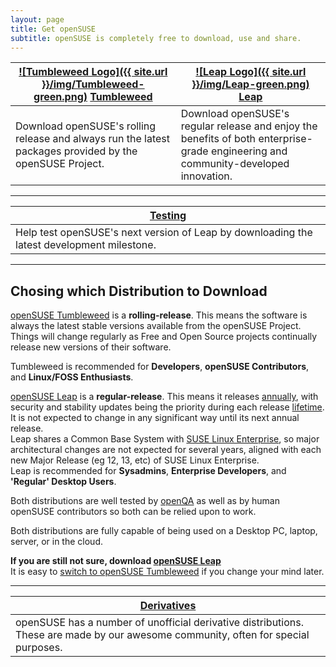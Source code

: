 ```yaml
---
layout: page
title: Get openSUSE
subtitle: openSUSE is completely free to download, use and share. 
---
```

| [![Tumbleweed Logo]({{ site.url }}/img/Tumbleweed-green.png)](tumbleweed) [Tumbleweed](tumbleweed) | [![Leap Logo]({{ site.url }}/img/Leap-green.png)](leap) [Leap](leap) |
| -------------------------------------------------------------------------------------------------- | -------------------------------------------------------------------- |
| Download openSUSE's rolling release and always run the latest packages provided by the openSUSE Project. | Download openSUSE's regular release and enjoy the benefits of both enterprise-grade engineering and community-developed innovation. |

***

| [Testing](testing) |
| --------------------------------- |
| Help test openSUSE's next version of Leap by downloading the latest development milestone. |

***

## Chosing which Distribution to Download

[openSUSE Tumbleweed](tumbleweed) is a **rolling-release**. This means the software is always the latest stable versions available from the openSUSE Project. Things will change regularly as Free and Open Source projects continually release new versions of their software.  

Tumbleweed is recommended for **Developers**, **openSUSE Contributors**, and **Linux/FOSS Enthusiasts**.

[openSUSE Leap](leap) is a **regular-release**. This means it releases [annually](https://en.opensuse.org/openSUSE:Roadmap), with security and stability updates being the priority during each release [lifetime](https://en.opensuse.org/Lifetime). It is not expected to change in any significant way until its next annual release.  
Leap shares a Common Base System with [SUSE Linux Enterprise](https://www.suse.com/products/server/), so major architectural changes are not expected for several years, aligned with each new Major Release (eg 12, 13, etc) of SUSE Linux Enterprise.  
Leap is recommended for **Sysadmins**, **Enterprise Developers**, and **'Regular' Desktop Users**.

Both distributions are well tested by [openQA](https://openqa.opensuse.org) as well as by human openSUSE contributors so both can be relied upon to work.  

Both distributions are fully capable of being used on a Desktop PC, laptop, server, or in the cloud.

**If you are still not sure, download [openSUSE Leap](leap)**  
It is easy to [switch to openSUSE Tumbleweed](https://en.opensuse.org/openSUSE:Tumbleweed_upgrade) if you change your mind later.

***


| [Derivatives](https://en.opensuse.org/Derivatives) |
| --------------------------------- |
| openSUSE has a number of unofficial derivative distributions. These are made by our awesome community, often for special purposes. |
